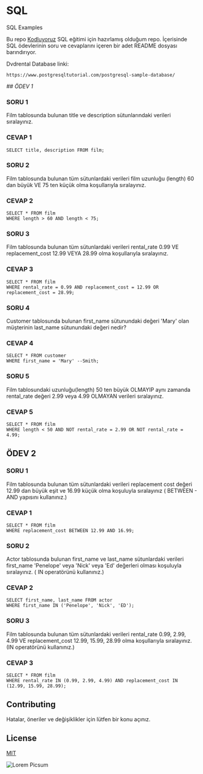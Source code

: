 # SQL
SQL Examples

Bu repo [Kodluyoruz](Kodluyoruz.org) SQL eğitimi için hazırlamış olduğum repo. İçerisinde SQL ödevlerinin soru ve cevaplarını içeren bir adet README dosyası barındırıyor.

Dvdrental Database linki:
```
https://www.postgresqltutorial.com/postgresql-sample-database/
```

_## ÖDEV 1_

### SORU 1
Film tablosunda bulunan title ve description sütunlarındaki verileri sıralayınız.

### CEVAP 1
```
SELECT title, description FROM film;
```

### SORU 2
Film tablosunda bulunan tüm sütunlardaki verileri film uzunluğu (length) 60 dan büyük VE 75 ten küçük olma koşullarıyla sıralayınız.

### CEVAP 2
```
SELECT * FROM film
WHERE length > 60 AND length < 75;
```

### SORU 3
Film tablosunda bulunan tüm sütunlardaki verileri rental_rate 0.99 VE replacement_cost 12.99 VEYA 28.99 olma koşullarıyla sıralayınız.

### CEVAP 3
```
SELECT * FROM film
WHERE rental_rate = 0.99 AND replacement_cost = 12.99 OR replacement_cost = 28.99;
```

### SORU 4
Customer tablosunda bulunan first_name sütunundaki değeri 'Mary' olan müşterinin last_name sütunundaki değeri nedir?

### CEVAP 4
```
SELECT * FROM customer
WHERE first_name = 'Mary' --Smith;
```

### SORU 5
Film tablosundaki uzunluğu(length) 50 ten büyük OLMAYIP aynı zamanda rental_rate değeri 2.99 veya 4.99 OLMAYAN verileri sıralayınız.

### CEVAP 5
```
SELECT * FROM film
WHERE length < 50 AND NOT rental_rate = 2.99 OR NOT rental_rate = 4.99;
```

## ÖDEV 2

### SORU 1
Film tablosunda bulunan tüm sütunlardaki verileri replacement cost değeri 12.99 dan büyük eşit ve 16.99 küçük olma koşuluyla
sıralayınız ( BETWEEN - AND yapısını kullanınız.)

### CEVAP 1
```
SELECT * FROM film
WHERE replacement_cost BETWEEN 12.99 AND 16.99;
```

### SORU 2
Actor tablosunda bulunan first_name ve last_name sütunlardaki verileri first_name 'Penelope' veya 'Nick' veya 'Ed' değerleri olması koşuluyla sıralayınız. ( IN operatörünü kullanınız.)

### CEVAP 2
```
SELECT first_name, last_name FROM actor
WHERE first_name IN ('Penelope', 'Nick', 'ED');
```

### SORU 3
Film tablosunda bulunan tüm sütunlardaki verileri rental_rate 0.99, 2.99, 4.99 VE replacement_cost 12.99, 15.99, 28.99 olma koşullarıyla sıralayınız. (IN operatörünü kullanınız.)

### CEVAP 3
```
SELECT * FROM film
WHERE rental_rate IN (0.99, 2.99, 4.99) AND replacement_cost IN (12.99, 15.99, 28.99);
```

## Contributing
Hatalar, öneriler ve değişiklikler için lütfen bir konu açınız.

## License

[MIT](https://www.google.com/search?q=mit+license&oq=mit+license&aqs=chrome.0.0l4j0i22i30l6.2910j0j7&sourceid=chrome&ie=UTF-8)


![Lorem Picsum](https://picsum.photos/200/300)
